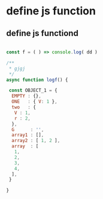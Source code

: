 # define js function

## define js functiond

```js

const f = ( ) => console.log( dd )

/**
 * gjgj
 */
async function logf() {

 const OBJECT_1 = {
  EMPTY : {},
  ONE   : { V: 1 },
  two   : {
   V : 1,
   r : 2,
  },
  G      : '',
  array1 : [],
  array2 : [ 1, 2 ],
  array  : [
   1,
   2,
   3,
   4,
  ],
 }

}
```
